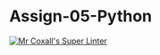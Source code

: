 # Assign-05-Python
[![Mr Coxall's Super Linter](https://github.com/ICS3UC-Programming-AngelI/Assign-05-Python/workflows/Mr%20Coxall's%20Super%20Linter/badge.svg)](https://github.com/ICS3UC-Programming-AngelI/Assign-05-Python/actions/)
